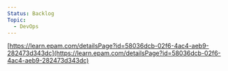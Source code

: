 ```yaml
---
Status: Backlog
Topic:
  - DevOps
---
```

[https://learn.epam.com/detailsPage?id=58036dcb-02f6-4ac4-aeb9-282473d343dc](https://learn.epam.com/detailsPage?id=58036dcb-02f6-4ac4-aeb9-282473d343dc)
